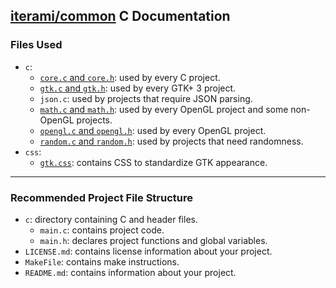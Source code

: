 [iterami/common](https://github.com/iterami/common) C Documentation
-------------------------------------------------------------------

### Files Used
* `c`:
  * [`core.c` and `core.h`](https://github.com/iterami/Documentation.htm/blob/gh-pages/common/files/corec.md): used by every C project.
  * [`gtk.c` and `gtk.h`](https://github.com/iterami/Documentation.htm/blob/gh-pages/common/files/gtkc.md): used by every GTK+ 3 project.
  * `json.c`: used by projects that require JSON parsing.
  * [`math.c` and `math.h`](https://github.com/iterami/Documentation.htm/blob/gh-pages/common/files/mathc.md): used by every OpenGL project and some non-OpenGL projects.
  * [`opengl.c` and `opengl.h`](https://github.com/iterami/Documentation.htm/blob/gh-pages/common/files/openglc.md): used by every OpenGL project.
  * [`random.c` and `random.h`](https://github.com/iterami/Documentation.htm/blob/gh-pages/common/files/randomc.md): used by projects that need randomness.
* `css`:
  * [`gtk.css`](https://github.com/iterami/Documentation.htm/blob/gh-pages/common/files/gtkcss.md): contains CSS to standardize GTK appearance.

---

### Recommended Project File Structure
* `c`: directory containing C and header files.
  * `main.c`: contains project code.
  * `main.h`: declares project functions and global variables.
* `LICENSE.md`: contains license information about your project.
* `MakeFile`: contains make instructions.
* `README.md`: contains information about your project.
